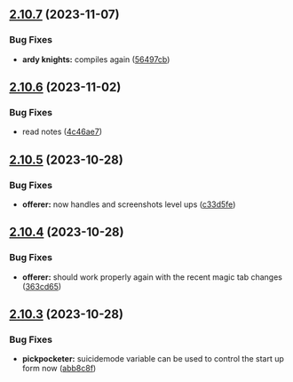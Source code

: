 ## [2.10.7](https://github.com/Torwent/wasp-free/compare/v2.10.6...v2.10.7) (2023-11-07)


### Bug Fixes

* **ardy knights:** compiles again ([56497cb](https://github.com/Torwent/wasp-free/commit/56497cb6106d5751db2a2011cbcac49943038afa))



## [2.10.6](https://github.com/Torwent/wasp-free/compare/v2.10.5...v2.10.6) (2023-11-02)


### Bug Fixes

* read notes ([4c46ae7](https://github.com/Torwent/wasp-free/commit/4c46ae7701c1b268cac5dcf54e598f69d2d7b9fd))



## [2.10.5](https://github.com/Torwent/wasp-free/compare/v2.10.4...v2.10.5) (2023-10-28)


### Bug Fixes

* **offerer:** now handles and screenshots level ups ([c33d5fe](https://github.com/Torwent/wasp-free/commit/c33d5febe63c77066015b521fd5768e8bf14bf38))



## [2.10.4](https://github.com/Torwent/wasp-free/compare/v2.10.3...v2.10.4) (2023-10-28)


### Bug Fixes

* **offerer:** should work properly again with the recent magic tab changes ([363cd65](https://github.com/Torwent/wasp-free/commit/363cd65ad1c002ef034d73c4cf90c577486c3d23))



## [2.10.3](https://github.com/Torwent/wasp-free/compare/v2.10.2...v2.10.3) (2023-10-28)


### Bug Fixes

* **pickpocketer:** suicidemode variable can be used to control the start up form now ([abb8c8f](https://github.com/Torwent/wasp-free/commit/abb8c8fbf23945b8ae931c3d2447e2bb412a9cf6))



